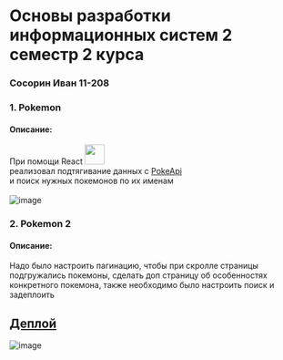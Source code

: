 # Основы разработки информационных систем 2 семестр 2 курса
### Сосорин Иван 11-208

### 1. Pokemon
#### Описание:
При помощи React <img width="35px" src="https://upload.wikimedia.org/wikipedia/commons/thumb/3/30/React_Logo_SVG.svg/1200px-React_Logo_SVG.svg.png"><br>реализовал подтягивание данных с <a href="https://pokeapi.co/">PokeApi</a><br/>
и поиск нужных покемонов по их именам<br/><br/>
![image](https://github.com/s1ches/ORIS2/assets/121990701/ecf4dd93-e346-489c-8723-46eb3f73a500)


### 2. Pokemon 2
#### Описание:
Надо было настроить пагинацию, чтобы при скролле страницы подгружались покемоны, сделать доп страницу об особенностях конкретного покемона, также необходимо было настроить поиск и задеплоить

<h2><a href="https://s1ches.github.io/ORIS2/#/">Деплой</a></h2>

![image](https://github.com/s1ches/ORIS2/assets/121990701/03864d82-9095-4a88-b4d8-13c6b79dd572)

